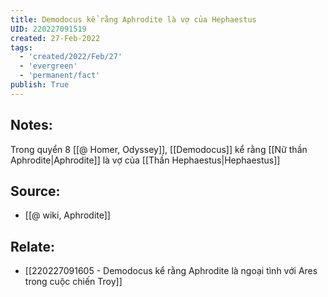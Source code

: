 ```yaml
---
title: Demodocus kể rằng Aphrodite là vợ của Hephaestus
UID: 220227091519
created: 27-Feb-2022
tags:
  - 'created/2022/Feb/27'
  - 'evergreen'
  - 'permanent/fact'
publish: True
---
```

## Notes:
Trong quyển 8 [[@ Homer, Odyssey]], [[Demodocus]] kể rằng [[Nữ thần Aphrodite|Aphrodite]] là vợ của [[Thần Hephaestus|Hephaestus]]

## Source:
- [[@ wiki, Aphrodite]]

## Relate:
- [[220227091605 - Demodocus kể rằng Aphrodite là ngoại tình với Ares trong cuộc chiến Troy]]
